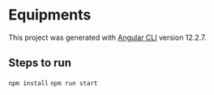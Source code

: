 # Equipments

This project was generated with [Angular CLI](https://github.com/angular/angular-cli) version 12.2.7.

## Steps to run
`npm install`
`npm run start`
